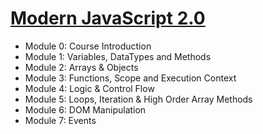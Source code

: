 # [Modern JavaScript 2.0](https://www.traversymedia.com/modern-javascript-2-0)

- Module 0: Course Introduction
- Module 1: Variables, DataTypes and Methods
- Module 2: Arrays & Objects
- Module 3: Functions, Scope and Execution Context
- Module 4: Logic & Control Flow
- Module 5: Loops, Iteration & High Order Array Methods
- Module 6: DOM Manipulation
- Module 7: Events
